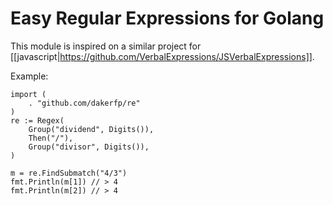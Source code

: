 Easy Regular Expressions for Golang
===================================

This module is inspired on a similar project for [[javascript|https://github.com/VerbalExpressions/JSVerbalExpressions]].


Example:

```golang
import (
	. "github.com/dakerfp/re"
)
re := Regex(
	Group("dividend", Digits()),
	Then("/"),
	Group("divisor", Digits()),
)

m = re.FindSubmatch("4/3")
fmt.Println(m[1]) // > 4
fmt.Println(m[2]) // > 4
```
